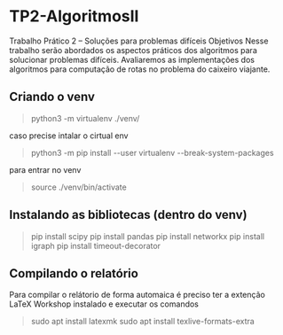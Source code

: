 # TP2-AlgoritmosII
Trabalho Prático 2 – Soluções para problemas difíceis Objetivos Nesse trabalho serão abordados os aspectos práticos dos algoritmos para solucionar problemas difíceis. Avaliaremos as implementações dos algoritmos para computação de rotas no problema do caixeiro viajante.

## Criando o venv

> python3 -m virtualenv ./venv/

caso precise intalar o cirtual env

> python3 -m pip install --user virtualenv --break-system-packages

para entrar no venv

>source ./venv/bin/activate

## Instalando as bibliotecas (dentro do venv)

>pip install scipy
>pip install pandas
>pip install networkx
>pip install igraph
>pip install timeout-decorator

## Compilando o relatório

Para compilar o relátorio de forma automaica é preciso ter a extenção LaTeX Workshop instalado e executar os comandos

>sudo apt install latexmk
>sudo apt install texlive-formats-extra